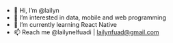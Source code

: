 - 👋 Hi, I’m @lailyn
- 👀 I’m interested in data, mobile and web programming 
- 🌱 I’m currently learning React Native
- 📫 Reach me @lailynelfuadi | lailynfuad@gmail.com

<!---
lailyn/lailyn is a ✨ special ✨ repository because its `README.md` (this file) appears on your GitHub profile.
You can click the Preview link to take a look at your changes.
--->
